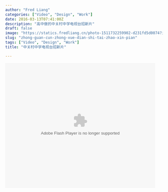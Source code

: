```yaml
---
author: "Fred Liang"
categories: ["Video", "Design", "Work"]
date: 2016-03-13T07:41:00Z
description: "高中做的中关村中学电视台招新片"
draft: false
image: "https://statics.fredliang.cn/photo-1511732259902-d231fd5d0074?ixlib=rb-0.3.5&q=80&fm=jpg&crop=entropy&cs=tinysrgb&w=1080&fit=max&s=fef8b60779c4bad969ee464db06496ac"
slug: "zhong-guan-cun-zhong-xue-dian-shi-tai-zhao-xin-pian"
tags: ["Video", "Design", "Work"]
title: "中关村中学电视台招新片"

---
```


<embed src="https://imgcache.qq.com/tencentvideo_v1/playerv3/TPout.swf?max_age=86400&amp;v=20161117&amp;vid=v0188uxdi7b&amp;auto=1" type="application/x-shockwave-flash" width="480" height="400" align="middle"></embed>

